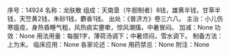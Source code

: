 序号：14924
名称：龙肤散
组成：天南垦（牛胆制者）8钱，雄黄半钱，甘草半钱，天竺黄2钱，朱砂1钱，麝香1钱。
出处：《普济方》卷三六八。
主治：小儿伤寒瘟疫，身热昏睡气粗，风热痰实壅嗽，惊风潮搐，中暑冒闷。
加减：None
功效：None
用法用量：每服1字，薄荷汤调下；中暑烦闷，雪水调下。
制备方法：上为末。
临床应用：None
各家论述：None
用药禁忌：None
附注：None
